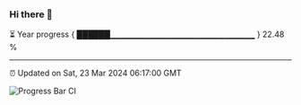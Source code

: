 ### Hi there 👋

⏳ Year progress { ██████▁▁▁▁▁▁▁▁▁▁▁▁▁▁▁▁▁▁▁▁▁▁▁▁ } 22.48 %

---

⏰ Updated on Sat, 23 Mar 2024 06:17:00 GMT

![Progress Bar CI](https://github.com/liununu/liununu/workflows/Progress%20Bar%20CI/badge.svg)
